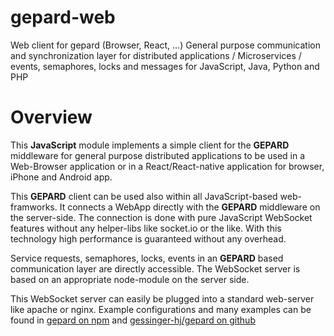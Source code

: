 # gepard-web
Web client for gepard (Browser, React, ...)
General purpose communication and synchronization layer for distributed applications / Microservices / events, semaphores, locks and messages for JavaScript, Java, Python and PHP

# Overview
This __JavaScript__ module implements a simple client for the __GEPARD__ middleware for general purpose distributed applications to be used in a Web-Browser application or in a React/React-native application for browser, iPhone and Android app.

This __GEPARD__ client can be used also within all JavaScript-based web-framworks.
It connects a WebApp directly with the __GEPARD__ middleware on the server-side. The connection is done with pure JavaScript WebSocket features without any helper-libs like socket.io or the like.
With this technology high performance is guaranteed without any overhead.

Service requests, semaphores, locks, events in an __GEPARD__ based communication layer are directly accessible.
The WebSocket server is based on an appropriate node-module on the server side.

This WebSocket server can easily be plugged into a standard web-server like apache or nginx.
Example configurations and many examples can be found in [gepard on npm](https://www.npmjs.com/package/gepard) and [gessinger-hj/gepard on github](https://github.com/gessinger-hj/gepard)

